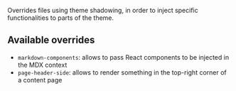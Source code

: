 Overrides files using theme shadowing, in order to inject specific functionalities to parts of the theme.

## Available overrides

- `markdown-components`: allows to pass React components to be injected in the MDX context
- `page-header-side`: allows to render something in the top-right corner of a content page
